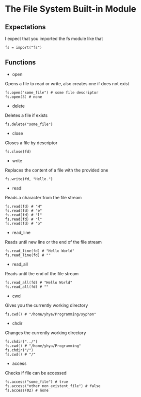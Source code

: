 # The File System Built-in Module

## Expectations

I expect that you imported the fs module like that

```
fs = import("fs")
```

## Functions

- open

Opens a file to read or write, also creates one if does not exist

```
fs.open("some_file") # some file descriptor
fs.open(3) # none
```

- delete

Deletes a file if exists

```
fs.delete("some_file")
```

- close

Closes a file by descriptor

```
fs.close(fd)
```

- write

Replaces the content of a file with the provided one

```
fs.write(fd, "Hello.")
```

- read

Reads a character from the file stream

```
fs.read(fd) # "H"
fs.read(fd) # "e"
fs.read(fd) # "l"
fs.read(fd) # "l"
fs.read(fd) # "o"
```

- read_line

Reads until new line or the end of the file stream

```
fs.read_line(fd) # "Hello World"
fs.read_line(fd) # ""
```

- read_all

Reads until the end of the file stream

```
fs.read_all(fd) # "Hello World"
fs.read_all(fd) # ""
```

- cwd

Gives you the currently working directory

```
fs.cwd() # "/home/yhya/Programming/syphon"
```

- chdir

Changes the currently working directory

```
fs.chdir("../")
fs.cwd() # "/home/yhya/Programming"
fs.chdir("/")
fs.cwd() # "/"
```

- access

Checks if file can be accessed

```
fs.access("some_file") # true
fs.access("other_non_existent_file") # false
fs.access(02) # none
```
